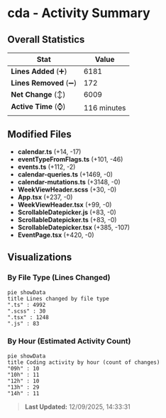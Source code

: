 # cda - Activity Summary 

## Overall Statistics

| Stat                   | Value                                                             |
| ---------------------- | ----------------------------------------------------------------- |
| **Lines Added** (➕)   | 6181                                          |
| **Lines Removed** (➖) | 172                                        |
| **Net Change** (↕)    | 6009                |
| **Active Time** (⌚)   | 116 minutes |


## Modified Files
- **calendar.ts** (+14, -17)
- **eventTypeFromFlags.ts** (+101, -46)
- **events.ts** (+112, -2)
- **calendar-queries.ts** (+1469, -0)
- **calendar-mutations.ts** (+3148, -0)
- **WeekViewHeader.scss** (+30, -0)
- **App.tsx** (+237, -0)
- **WeekViewHeader.tsx** (+99, -0)
- **ScrollableDatepicker.js** (+83, -0)
- **ScrollableDatepicker.ts** (+83, -0)
- **ScrollableDatepicker.tsx** (+385, -107)
- **EventPage.tsx** (+420, -0)

## Visualizations

### By File Type (Lines Changed)

```mermaid
pie showData
title Lines changed by file type
".ts" : 4992
".scss" : 30
".tsx" : 1248
".js" : 83
```

### By Hour (Estimated Activity Count)

```mermaid
pie showData
title Coding activity by hour (count of changes)
"09h" : 10
"10h" : 11
"12h" : 10
"13h" : 29
"14h" : 11
```


> **Last Updated:** 12/09/2025, 14:33:31
